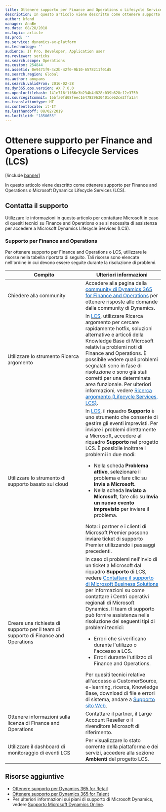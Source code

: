 ```yaml
---
title: Ottenere supporto per Finance and Operations o Lifecycle Services (LCS)
description: In questo articolo viene descritto come ottenere supporto per Microsoft Dynamics 365 for Finance and Operations o Microsoft Dynamics Lifecycle Services (LCS).
author: kfend
manager: AnnBe
ms.date: 08/28/2018
ms.topic: article
ms.prod: ''
ms.service: dynamics-ax-platform
ms.technology: ''
audience: IT Pro, Developer, Application user
ms.reviewer: sericks
ms.search.scope: Operations
ms.custom: 254844
ms.assetid: 0e9471f9-4c2b-42f0-9b10-6578211f01d5
ms.search.region: Global
ms.author: anupams
ms.search.validFrom: 2016-02-28
ms.dyn365.ops.version: AX 7.0.0
ms.openlocfilehash: 141e716f1f66e3b234b4d828c039b628c12e3750
ms.sourcegitcommit: 16bfa0fd08feec1647829630401ce62ce2ffa1a4
ms.translationtype: HT
ms.contentlocale: it-IT
ms.lasthandoff: 08/02/2019
ms.locfileid: "1850655"
---
```

# <a name="get-support-for-finance-and-operations-or-lifecycle-services-lcs"></a>Ottenere supporto per Finance and Operations o Lifecycle Services (LCS)

[!include [banner](../includes/banner.md)]

In questo articolo viene descritto come ottenere supporto per Finance and Operations o Microsoft Dynamics Lifecycle Services (LCS). 

## <a name="contact-support"></a>Contatta il supporto

Utilizzare le informazioni in questo articolo per contattare Microsoft in caso di quesiti tecnici su Finance and Operations o se si necessita di assistenza per accedere a Microsoft Dynamics Lifecycle Services (LCS).

### <a name="finance-and-operations-support"></a>Supporto per Finance and Operations

Per ottenere supporto per Finance and Operations o LCS, utilizzare le risorse nella tabella riportata di seguito. Tali risorse sono elencate nell'ordine in cui devono essere seguite durante la risoluzione di problemi.

<table>
<colgroup>
<col width="33%" />
<col width="33%" />
</colgroup>
<thead>
<tr class="header">
<th>Compito</th>
<th>Ulteriori informazioni</th>
</tr>
</thead>
<tbody>
<tr class="odd">
<td>Chiedere alla community</td>
<td>Accedere alla pagina della <a href="https://go.microsoft.com/fwlink/?linkid=2013438"><span style="color: #0066cc;">community di Dynamics 365 for Finance and Operations</span></a> per ottenere risposte alle domande dalla community di Dynamics.</td>
</tr>
<tr class="even">
<td>Utilizzare lo strumento Ricerca argomento</td>
<td>In <a href="https://lcs.dynamics.com/"><span style="color: #0066cc;">LCS</span></a>, utilizzare Ricerca argomento per cercare rapidamente hotfix, soluzioni alternative e articoli della Knowledge Base di Microsoft relativi a problemi noti di Finance and Operations. È possibile vedere quali problemi segnalati sono in fase di risoluzione o sono già stati corretti per una determinata area funzionale. Per ulteriori informazioni, vedere <a href="issue-search-lcs.md"><span style="color: #0066cc;">Ricerca argomento (Lifecycle Services, LCS)</span></a>.</td>
</tr>
<tr class="odd">
<td>Utilizzare lo strumento di supporto basato sul cloud</td>
<td>In <a href="https://lcs.dynamics.com/"><span style="color: #0066cc;">LCS</span></a>, il riquadro <strong>Supporto</strong> è uno strumento che consente di gestire gli eventi imprevisti. Per inviare i problemi direttamente a Microsoft, accedere al riquadro <strong>Supporto</strong> nel progetto LCS. È possibile inoltrare i problemi in due modi:
<ul>
<li>Nella scheda <strong>Problema attivo</strong>, selezionare il problema e fare clic su <strong>Invia a Microsoft</strong>.</li>
<li>Nella scheda <strong>Inviato a Microsoft</strong>, fare clic su <strong>Invia un nuovo evento imprevisto</strong> per inviare il problema.</li>
</ul>
Nota: i partner e i clienti di Microsoft Premier possono inviare ticket di supporto Premier utilizzando i passaggi precedenti.</td>
</tr>
<tr class="even">
<td>Creare una richiesta di supporto per il team di supporto di Finance and Operations</td>
<td>In caso di problemi nell'invio di un ticket a Microsoft dal riquadro <strong>Supporto</strong> di LCS, vedere <a href="https://mbs.microsoft.com/customersource/northamerica/ax/support/support-news/global_support_contacts_eng"><span style="color: #0066cc;">Contattare il supporto di Microsoft Business Solutions</span></a> per informazioni su come contattare i Centri operativi regionali di Microsoft Dynamics. Il team di supporto può fornire assistenza nella risoluzione dei seguenti tipi di problemi tecnici:
<ul>
<li>Errori che si verificano durante l'utilizzo o l'accesso a LCS.</li>
<li>Errori durante l'utilizzo di Finance and Operations.</li>
</ul>
Per quesiti tecnici relative all'accesso a CustomerSource, e-learning, ricerca, Knowledge Base, download di file e errori di sistema, andare a <a href="https://mbs2.microsoft.com/members/VoiceSupport/VoiceSupportInternal.aspx"><span style="color: #0066cc;">Supporto sito Web</span></a>.</td>
</tr>
<tr class="odd">
<td>Ottenere informazioni sulla licenza di Finance and Operations</td>
<td>Contattare il partner, il Large Account Reseller o il rivenditore Microsoft di riferimento.</td>
</tr>
<tr class="even">
<td>Utilizzare il dashboard di monitoraggio di eventi LCS</td>
<td>Per visualizzare lo stato corrente della piattaforma e dei servizi, accedere alla sezione <strong>Ambienti</strong> del progetto LCS.</td>
</tr>
</tbody>
</table>


## <a name="additional-resources"></a>Risorse aggiuntive
- [Ottenere supporto per Dynamics 365 for Retail](../../retail/retail-support.md)
- [Ottenere supporto per Dynamics 365 for Talent](../../talent/talent-support.md)
- Per ulteriori informazioni sui piani di supporto di Microsoft Dynamics, vedere [Supporto Microsoft Dynamics Online](https://www.microsoft.com/dynamics/dynamics-online-support.aspx).

